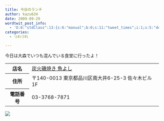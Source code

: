 ```yaml
---
title: 今日のランチ
author: kazu634
date: 2009-09-29
wordtwit_post_info:
  - 'O:8:"stdClass":13:{s:6:"manual";b:0;s:11:"tweet_times";i:1;s:5:"delay";i:0;s:7:"enabled";i:1;s:10:"separation";s:2:"60";s:7:"version";s:3:"3.7";s:14:"tweet_template";b:0;s:6:"status";i:2;s:6:"result";a:0:{}s:13:"tweet_counter";i:2;s:13:"tweet_log_ids";a:1:{i:0;i:4803;}s:9:"hash_tags";a:0:{}s:8:"accounts";a:1:{i:0;s:7:"kazu634";}}'
categories:
  - つれづれ

---
```

<div class="section">
<p>
    今日は大森でいつも混んでいる食堂に行ったよ！
</p>
  
<table>
<tr>
<th>
        店名
</th>
      
<td>
<a href="http://r.gnavi.co.jp/e716400/?ak=VMPVyGdfIVYCrk8cr02oSYEV7QXvr8jhUTdC%2Ba4dsB8%3D" onclick="__gaTracker('send', 'event', 'outbound-article', 'http://r.gnavi.co.jp/e716400/?ak=VMPVyGdfIVYCrk8cr02oSYEV7QXvr8jhUTdC%2Ba4dsB8%3D', '炭火磯焼き 魚よし');" target="_blank">炭火磯焼き 魚よし</a>
</td>
</tr>
    
<tr>
<th>
        住所
</th>
      
<td>
        〒140-0013 東京都品川区南大井6-25-3 佐々木ビル1F
</td>
</tr>
    
<tr>
<th>
        電話番号
</th>
      
<td>
        03-3768-7871
</td>
</tr>
</table>
  
<p>
<a href="http://flickr.com/photos/42332031@N02/3965082006/" onclick="__gaTracker('send', 'event', 'outbound-article', 'http://flickr.com/photos/42332031@N02/3965082006/', '');" title="20090929_lunch"><img src="http://farm4.static.flickr.com/3167/3965082006_0b157ee2e3.jpg" /></a>
</p>
</div>
